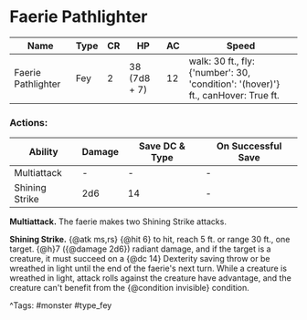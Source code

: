 # Faerie Pathlighter

| Name | Type | CR | HP | AC | Speed |
|------|------|----|----|----|-------|
| Faerie Pathlighter | Fey | 2 | 38 (7d8 + 7) | 12 | walk: 30 ft., fly: {'number': 30, 'condition': '(hover)'} ft., canHover: True ft. |

### Actions:

| Ability | Damage | Save DC & Type | On Successful Save |
|---------|--------|----------------|--------------------|
| Multiattack | - | - | - |
| Shining Strike | 2d6 | 14 | - |


**Multiattack.** The faerie makes two Shining Strike attacks.

**Shining Strike.** {@atk ms,rs} {@hit 6} to hit, reach 5 ft. or range 30 ft., one target. {@h}7 ({@damage 2d6}) radiant damage, and if the target is a creature, it must succeed on a {@dc 14} Dexterity saving throw or be wreathed in light until the end of the faerie's next turn. While a creature is wreathed in light, attack rolls against the creature have advantage, and the creature can't benefit from the {@condition invisible} condition.

^Tags: #monster #type_fey